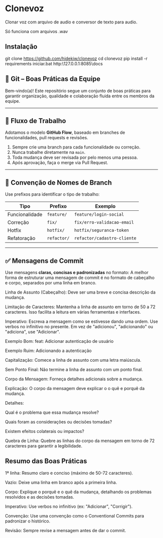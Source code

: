 # Clonevoz

Clonar voz com arquivo de audio e conversor de texto para audio.

Só funciona com arquivos .wav

## Instalação

git clone https://github.com/hidekiw/clonevoz
cd clonevoz
pip install -r requirements
iniciar.bat
http:\\127.0.0.1:8085\docs

## 🧠 Git – Boas Práticas da Equipe

Bem-vindo(a)! Este repositório segue um conjunto de boas práticas para garantir organização, qualidade e colaboração fluida entre os membros da equipe.

---

## 🚀 Fluxo de Trabalho

Adotamos o modelo **GitHub Flow**, baseado em branches de funcionalidades, pull requests e revisões.

1. Sempre crie uma branch para cada funcionalidade ou correção.
2. Nunca trabalhe diretamente na `main`.
3. Toda mudança deve ser revisada por pelo menos uma pessoa.
4. Após aprovação, faça o merge via Pull Request.

---

## 🌱 Convenção de Nomes de Branch

Use prefixos para identificar o tipo de trabalho:

| Tipo      | Prefixo         | Exemplo                       |
|-----------|------------------|-------------------------------|
| Funcionalidade | `feature/`     | `feature/login-social`        |
| Correção  | `fix/`           | `fix/erro-validacao-email`    |
| Hotfix    | `hotfix/`        | `hotfix/seguranca-token`      |
| Refatoração | `refactor/`    | `refactor/cadastro-cliente`   |

---

## ✅ Mensagens de Commit

Use mensagens **claras, concisas e padronizadas** no formato:
A melhor forma de estruturar uma mensagem de commit é no formato de cabeçalho e corpo, separados por uma linha em branco.

Linha de Assunto (Cabeçalho): Deve ser uma breve e concisa descrição da mudança.

Limitação de Caracteres: Mantenha a linha de assunto em torno de 50 a 72 caracteres. Isso facilita a leitura em várias ferramentas e interfaces.

Imperativo: Escreva a mensagem como se estivesse dando uma ordem. Use verbos no infinitivo no presente. Em vez de "adicionou", "adicionando" ou "adiciona", use "Adicionar".

Exemplo Bom: feat: Adicionar autenticação de usuário

Exemplo Ruim: Adicionando a autenticação

Capitalização: Comece a linha de assunto com uma letra maiúscula.

Sem Ponto Final: Não termine a linha de assunto com um ponto final.

Corpo da Mensagem: Forneça detalhes adicionais sobre a mudança.

Explicação: O corpo da mensagem deve explicar o o quê e porquê da mudança.

Detalhes:

Qual é o problema que essa mudança resolve?

Quais foram as considerações ou decisões tomadas?

Existem efeitos colaterais ou impactos?

Quebra de Linha: Quebre as linhas do corpo da mensagem em torno de 72 caracteres para garantir a legibilidade.

## Resumo das Boas Práticas

1ª linha: Resumo claro e conciso (máximo de 50-72 caracteres).

Vazio: Deixe uma linha em branco após a primeira linha.

Corpo: Explique o porquê e o quê da mudança, detalhando os problemas resolvidos e as decisões tomadas.

Imperativo: Use verbos no infinitivo (ex: "Adicionar", "Corrigir").

Convenção: Use uma convenção como o Conventional Commits para padronizar o histórico.

Revisão: Sempre revise a mensagem antes de dar o commit.

